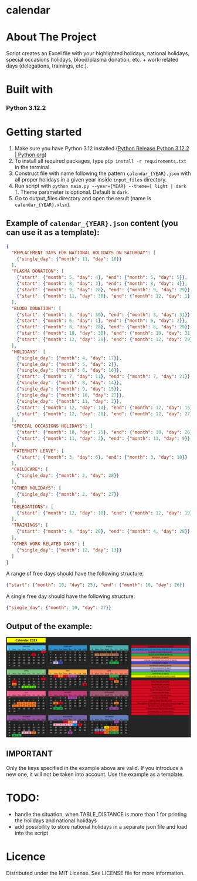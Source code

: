 # calendar

# About The Project
Script creates an Excel file with your highlighted holidays, national holidays, special occasions holidays, blood/plasma donation, etc. + work-related days (delegations, trainings, etc.).

# Built with
### Python 3.12.2

# Getting started

1. Make sure you have Python 3.12 installed ([Python Release Python 3.12.2 | Python.org](https://www.python.org/downloads/release/python-3122/))
1. To install all required packages, type `pip install -r requirements.txt` in the terminal.
1. Construct file with name following the pattern `calendar_{YEAR}.json` with all proper holidays in a given year inside `input_files` directory.
1. Run script with `python main.py --year={YEAR} --theme=[ light | dark ]`. Theme parameter is optional. Default is `dark`.
1. Go to output_files directory and open the result (name is `calendar_{YEAR}.xlsx`).

## Example of `calendar_{YEAR}.json` content (you can use it as a template):
```json
{
  "REPLACEMENT DAYS FOR NATIONAL HOLIDAYS ON SATURDAY": [
    {"single_day": {"month": 11, "day": 10}}
  ],
  "PLASMA DONATION": [
    {"start": {"month": 5, "day": 4}, "end": {"month": 5, "day": 5}},
    {"start": {"month": 8, "day": 3}, "end": {"month": 8, "day": 4}},
    {"start": {"month": 9, "day": 28}, "end": {"month": 9, "day": 29}},
    {"start": {"month": 11, "day": 30}, "end": {"month": 12, "day": 1}}
  ],
  "BLOOD DONATION": [
    {"start": {"month": 3, "day": 30}, "end": {"month": 3, "day": 31}},
    {"start": {"month": 6, "day": 1}, "end": {"month": 6, "day": 2}},
    {"start": {"month": 8, "day": 28}, "end": {"month": 8, "day": 29}},
    {"start": {"month": 10, "day": 30}, "end": {"month": 10, "day": 31}},
    {"start": {"month": 12, "day": 28}, "end": {"month": 12, "day": 29}}
  ],
  "HOLIDAYS": [
    {"single_day": {"month": 4, "day": 17}},
    {"single_day": {"month": 5, "day": 2}},
    {"single_day": {"month": 6, "day": 16}},
    {"start": {"month": 7, "day": 11}, "end": {"month": 7, "day": 21}},
    {"single_day": {"month": 8, "day": 14}},
    {"single_day": {"month": 9, "day": 15}},
    {"single_day": {"month": 10, "day": 27}},
    {"single_day": {"month": 11, "day": 2}},
    {"start": {"month": 12, "day": 14}, "end": {"month": 12, "day": 15}},
    {"start": {"month": 12, "day": 20}, "end": {"month": 12, "day": 27}}
  ],
  "SPECIAL OCCASIONS HOLIDAYS": [
    {"start": {"month": 10, "day": 25}, "end": {"month": 10, "day": 26}},
    {"start": {"month": 11, "day": 3}, "end": {"month": 11, "day": 9}}
  ],
  "PATERNITY LEAVE": [
    {"start": {"month": 3, "day": 6}, "end": {"month": 3, "day": 10}}
  ],
  "CHILDCARE": [
    {"single_day": {"month": 2, "day": 28}}
  ],
  "OTHER HOLIDAYS": [
    {"single_day": {"month": 2, "day": 27}}
  ],
  "DELEGATIONS": [
    {"start": {"month": 12, "day": 18}, "end": {"month": 12, "day": 19}}
  ],
  "TRAININGS": [
    {"start": {"month": 4, "day": 26}, "end": {"month": 4, "day": 28}}
  ],
  "OTHER WORK RELATED DAYS": [
    {"single_day": {"month": 12, "day": 13}}
  ]
}
```
A range of free days should have the following structure:
```json
{"start": {"month": 10, "day": 25}, "end": {"month": 10, "day": 26}}
```
A single free day should have the following structure:
```json
{"single_day": {"month": 10, "day": 27}}
```
## Output of the example:
![img.png](resources/img.png)

## IMPORTANT
Only the keys specified in the example above are valid. If you introduce a new one, it will not be taken into account. Use the example as a template.

# TODO:
- handle the situation, when TABLE_DISTANCE is more than 1 for printing the holidays and national holidays
- add possibility to store national holidays in a separate json file and load into the script

# Licence
Distributed under the MIT License. See LICENSE file for more information.